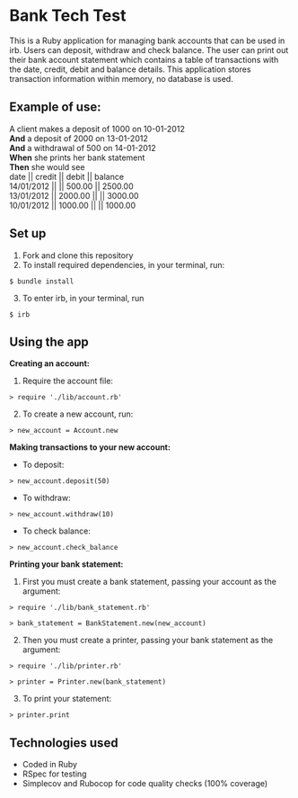 # Bank Tech Test
This is a Ruby application for managing bank accounts that can be used in irb. Users can deposit, withdraw and check balance. The user can print out their bank account statement which contains a table of transactions with the date, credit, debit and balance details. This application stores transaction information within memory, no database is used.

## Example of use:
A client makes a deposit of 1000 on 10-01-2012  
**And** a deposit of 2000 on 13-01-2012   
**And** a withdrawal of 500 on 14-01-2012  
**When** she prints her bank statement  
**Then** she would see  
date || credit || debit || balance  
14/01/2012 || || 500.00 || 2500.00  
13/01/2012 || 2000.00 || || 3000.00  
10/01/2012 || 1000.00 || || 1000.00  

## Set up
1) Fork and clone this repository
2) To install required dependencies, in your terminal, run:
```
$ bundle install
```
3) To enter irb, in your terminal, run
```
$ irb
```

## Using the app

**Creating an account:**
1) Require the account file:
```
> require './lib/account.rb'
```
2) To create a new account, run:
```
> new_account = Account.new
```

**Making transactions to your new account:**
- To deposit:
```
> new_account.deposit(50)
```
- To withdraw:
```
> new_account.withdraw(10)
```
- To check balance:
```
> new_account.check_balance
```

**Printing your bank statement:**
1) First you must create a bank statement, passing your account as the argument:
```
> require './lib/bank_statement.rb'
```
```
> bank_statement = BankStatement.new(new_account)
```
2) Then you must create a printer, passing your bank statement as the argument:
```
> require './lib/printer.rb'
```
```
> printer = Printer.new(bank_statement)
```
3) To print your statement:
```
> printer.print
```

## Technologies used
- Coded in Ruby
- RSpec for testing
- Simplecov and Rubocop for code quality checks (100% coverage)
